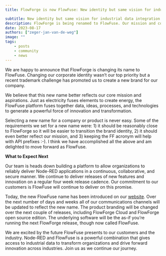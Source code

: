 ```yaml
---
title: FlowForge is now FlowFuse: New identity but same vision for industrial data integration

subtitle: New identity but same vision for industrial data integration
description: FlowForge is being renamed to FlowFuse. Our mission and commitment to our customers stays that same.
date: 2023-08-17
authors: ["zeger-jan-van-de-weg"]
image: ""
tags:
    - posts
    - community
    - news
---
```


We are happy to announce that FlowForge is changing its name to FlowFuse. Changing our corporate identity wasn’t our top priority but a recent trademark challenge has promoted us to create a new brand for our company. 

<!--more-->

We believe that this new name better reflects our core mission and aspirations. Just as electricity fuses elements to create energy, the FlowFuse platform fuses together data, ideas, processes, and technologies to generate a powerful force of innovation and transformation.

Selecting a new name for a company or product is never easy. Some of the requirements we set for a new name were: 1) it should be reasonably close to FlowForge so it will be easier to transition the brand identity, 2) it should even better reflect our mission, and 3) keeping the FF acronym will help with API prefixes :-). I think we have accomplished all the above and am delighted to move forward as FlowFuse.

**What to Expect Next**

Our team is heads down building a platform to allow organizations to reliably deliver Node-RED applications in a continuous, collaborative, and secure manner. We continue to deliver releases of new features and innovation on a regular four week release cadence. Our commitment to our customers is FlowFuse will continue to deliver on this promise.

Today, the new FlowFuse name has been introduced on our [website](https://flowfuse.com/). Over the next number of days and weeks all of our communications channels will be updated to reflect the new name. The product branding will be changed over the next couple of releases, including FlowForge Cloud and FlowForge open source edition. The underlying software will be the as-if you’re running the next FlowForge release, though now called FlowFuse.

We are excited by the future FlowFuse presents to our customers and the industry. Node-RED and FlowFuse is a powerful combination that gives access to industrial data to transform organizations and drive forward innovation across industries. Join us as we continue our journey.